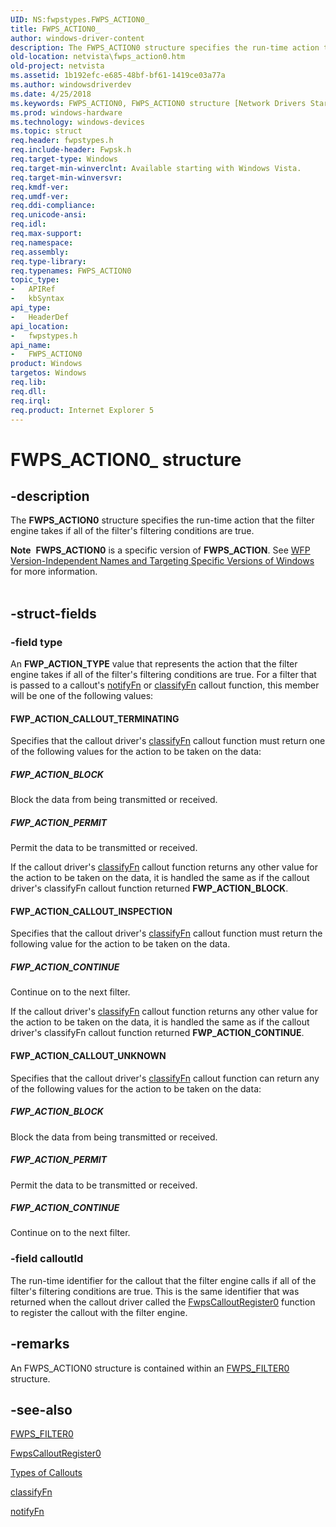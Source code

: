 ```yaml
---
UID: NS:fwpstypes.FWPS_ACTION0_
title: FWPS_ACTION0_
author: windows-driver-content
description: The FWPS_ACTION0 structure specifies the run-time action that the filter engine takes if all of the filter's filtering conditions are true.Note  FWPS_ACTION0 is a specific version of FWPS_ACTION.
old-location: netvista\fwps_action0.htm
old-project: netvista
ms.assetid: 1b192efc-e685-48bf-bf61-1419ce03a77a
ms.author: windowsdriverdev
ms.date: 4/25/2018
ms.keywords: FWPS_ACTION0, FWPS_ACTION0 structure [Network Drivers Starting with Windows Vista], FWPS_ACTION0_, fwpstypes/FWPS_ACTION0, netvista.fwps_action0, wfp_ref_3_struct_3_fwps_A-E_2621dcb1-3b0a-4e5a-8869-4d8b9f635f99.xml
ms.prod: windows-hardware
ms.technology: windows-devices
ms.topic: struct
req.header: fwpstypes.h
req.include-header: Fwpsk.h
req.target-type: Windows
req.target-min-winverclnt: Available starting with Windows Vista.
req.target-min-winversvr: 
req.kmdf-ver: 
req.umdf-ver: 
req.ddi-compliance: 
req.unicode-ansi: 
req.idl: 
req.max-support: 
req.namespace: 
req.assembly: 
req.type-library: 
req.typenames: FWPS_ACTION0
topic_type:
-	APIRef
-	kbSyntax
api_type:
-	HeaderDef
api_location:
-	fwpstypes.h
api_name:
-	FWPS_ACTION0
product: Windows
targetos: Windows
req.lib: 
req.dll: 
req.irql: 
req.product: Internet Explorer 5
---
```


# FWPS_ACTION0_ structure


## -description


The <b>FWPS_ACTION0</b> structure specifies the run-time action that the filter engine takes if all of
  the filter's filtering conditions are true.
<div class="alert"><b>Note</b>  <b>FWPS_ACTION0</b> is a specific version of <b>FWPS_ACTION</b>. See <a href="https://msdn.microsoft.com/FBDF53E5-F7DE-4DEB-AC18-6D2BB59FE670">WFP Version-Independent Names and Targeting Specific Versions of Windows</a> for more information.</div><div> </div>

## -struct-fields




### -field type

An <b>FWP_ACTION_TYPE</b> value that represents the action that the filter engine takes if all of
     the filter's filtering conditions are true. For a filter that is passed to a callout's 
     <a href="https://msdn.microsoft.com/library/windows/hardware/ff568802">notifyFn</a> or 
     <a href="https://msdn.microsoft.com/library/windows/hardware/ff544887">classifyFn</a> callout function, this member will
     be one of the following values:
     





#### FWP_ACTION_CALLOUT_TERMINATING

Specifies that the callout driver's 
       <a href="https://msdn.microsoft.com/library/windows/hardware/ff544887">classifyFn</a> callout function must return one
       of the following values for the action to be taken on the data:
       





##### FWP_ACTION_BLOCK

Block the data from being transmitted or received.



##### FWP_ACTION_PERMIT

Permit the data to be transmitted or received.

If the callout driver's 
       <a href="https://msdn.microsoft.com/library/windows/hardware/ff544887">classifyFn</a> callout function returns any
       other value for the action to be taken on the data, it is handled the same as if the callout driver's 
       classifyFn callout function returned
       <b>FWP_ACTION_BLOCK</b>.



#### FWP_ACTION_CALLOUT_INSPECTION

Specifies that the callout driver's 
       <a href="https://msdn.microsoft.com/library/windows/hardware/ff544887">classifyFn</a> callout function must return the
       following value for the action to be taken on the data.
       





##### FWP_ACTION_CONTINUE

Continue on to the next filter.

If the callout driver's 
       <a href="https://msdn.microsoft.com/library/windows/hardware/ff544887">classifyFn</a> callout function returns any
       other value for the action to be taken on the data, it is handled the same as if the callout driver's 
       classifyFn callout function returned
       <b>FWP_ACTION_CONTINUE</b>.



#### FWP_ACTION_CALLOUT_UNKNOWN

Specifies that the callout driver's 
       <a href="https://msdn.microsoft.com/library/windows/hardware/ff544887">classifyFn</a> callout function can return any
       of the following values for the action to be taken on the data:
       





##### FWP_ACTION_BLOCK

Block the data from being transmitted or received.



##### FWP_ACTION_PERMIT

Permit the data to be transmitted or received.



##### FWP_ACTION_CONTINUE

Continue on to the next filter.


### -field calloutId

The run-time identifier for the callout that the filter engine calls if all of the filter's
     filtering conditions are true. This is the same identifier that was returned when the callout driver
     called the 
     <a href="https://msdn.microsoft.com/library/windows/hardware/ff551140">FwpsCalloutRegister0</a> function to
     register the callout with the filter engine.


## -remarks



An FWPS_ACTION0 structure is contained within an 
    <a href="https://msdn.microsoft.com/library/windows/hardware/ff552387">FWPS_FILTER0</a> structure.




## -see-also




<a href="https://msdn.microsoft.com/library/windows/hardware/ff552387">FWPS_FILTER0</a>



<a href="https://msdn.microsoft.com/library/windows/hardware/ff551140">FwpsCalloutRegister0</a>



<a href="netvista.types_of_callouts">Types of Callouts</a>



<a href="https://msdn.microsoft.com/library/windows/hardware/ff544887">classifyFn</a>



<a href="https://msdn.microsoft.com/library/windows/hardware/ff568802">notifyFn</a>
 

 

